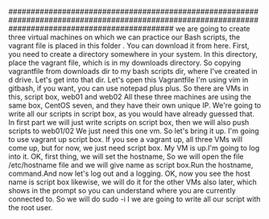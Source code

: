 #####################################################################################################################################################
we are going to create three virtual machines on which we can practice our Bash scripts, the vagrant file is placed in this folder .
You can download it from here.
First, you need to create a directory somewhere in your system.
In this directory, place the vagrant file, which is in my downloads directory.
So copying vagrantfile from downloads dir to my bash scripts dir, where I've created in d drive. Let's get into that dir.
Let's open this Vagrantfile
I'm using vim in gitbash, if you want, you can use notepad plus plus.
So there are VMs in this, script box, web01 and web02 All these three machines are using the same box, CentOS seven, and they have their own unique IP.
We're going to write all our scripts in script box, as you would have already guessed that. In first
part we will just write scripts on script box, then we will also push scripts to web01/02
We just need this one vm.
So let's bring it up.
I'm going to use vagrant up script box.
If you see a vagrant up, all three VMs will come up, but for now, we just need script box.
My VM is up.I'm going to log into it.
OK, first thing, we will set the hostname, So we will open the file /etc/hostname file and we will give
name as script box.Run the hostname, command.And now let's log out and a logging.
OK, now you see the host name is script box likewise, we will do it for the other VMs also later, which
shows in the prompt so you can understand where you are currently connected to.
So we will do sudo -i I we are going to write all our script with the root user.
